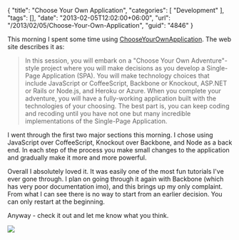 {
	"title": "Choose Your Own Application",
	"categories": [
		"Development"
	],
	"tags": [],
	"date": "2013-02-05T12:02:00+06:00",
	"url": "/2013/02/05/Choose-Your-Own-Application",
	"guid": "4846"
}

This morning I spent some time using <a href="http://chooseyourownapplication.com/">ChooseYourOwnApplication</a>. The web site describes it as:

<blockquote>
In this session, you will embark on a "Choose Your Own Adventure"-style project where you will make decisions as you develop a Single-Page Application (SPA). You will make technology choices that include JavaScript or CoffeeScript, Backbone or Knockout, ASP.NET or Rails or Node.js, and Heroku or Azure. When you complete your adventure, you will have a fully-working application built with the technologies of your choosing. The best part is, you can keep coding and recoding until you have not one but many incredible implementations of the Single-Page Application.
</blockquote>

I went through the first two major sections this morning. I chose using JavaScript over CoffeeScript, Knockout over Backbone, and Node as a back end. In each step of the process you make small changes to the application and gradually make it more and more powerful. 

Overall I absolutely loved it. It was easily one of the most fun tutorials I've ever gone through. I plan on going through it again with Backbone (which has very poor documentation imo), and this brings up my only complaint. From what I can see there is no way to start from an earlier decision. You can only restart at the beginning.

Anyway - check it out and let me know what you think.

<img src="http://www.raymondcamden.com/images/Splash_Graphic_Launch.gif" />